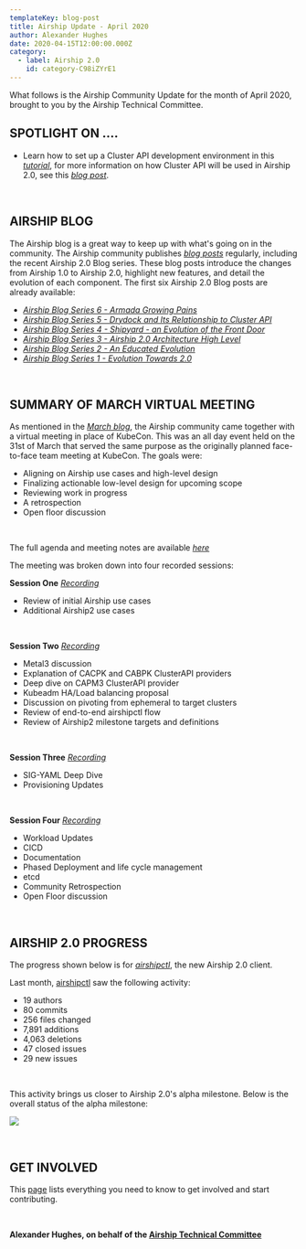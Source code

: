 ```yaml
---
templateKey: blog-post
title: Airship Update - April 2020
author: Alexander Hughes
date: 2020-04-15T12:00:00.000Z
category: 
  - label: Airship 2.0
    id: category-C98iZYrE1
---
```


What follows is the Airship Community Update for the month of April 2020, brought to you by the Airship Technical
Committee.<!-- more -->

## **SPOTLIGHT ON ....**

- Learn how to set up a Cluster API development environment in this
[*tutorial*](https://deploy-preview-87--airshipit.netlify.app/blog/cluster-api-development-environment/), for more
information on how Cluster API will be used in Airship 2.0, see this [*blog post*](
https://www.airshipit.org/blog/airship-blog-series-5-drydock-and-its-relationship-to-cluster-api.html).

<br>

## **AIRSHIP BLOG**

The Airship blog is a great way to keep up with what's going on in the community. The Airship community publishes
[*blog posts*](https://www.airshipit.org/blog/) regularly, including the recent Airship 2.0 Blog series. These blog
posts introduce the changes from Airship 1.0 to Airship 2.0, highlight new features, and detail the evolution of each
component. The first six Airship 2.0 Blog posts are already available:

- [*Airship Blog Series 6 - Armada Growing Pains*](
   https://www.airshipit.org/blog/pre-alpha-airship-blog-series-6-armada-growing-pains.html)
- [*Airship Blog Series 5 - Drydock and Its Relationship to Cluster API*](
  https://www.airshipit.org/blog/pre-alpha-airship-blog-series-5-drydock-and-its-relationship-to-cluster-api.html)
- [*Airship Blog Series 4 - Shipyard - an Evolution of the Front Door*](
   https://www.airshipit.org/blog/pre-alpha-airship-blog-series-4-shipyard-an-evolution-of-the-front-door.html)
- [*Airship Blog Series 3 - Airship 2.0 Architecture High Level*](
   https://www.airshipit.org/blog/pre-alpha-airship-blog-series-3-airship-2.0-architecture-high-level.html)
- [*Airship Blog Series 2 - An Educated Evolution*](
   https://www.airshipit.org/blog/pre-alpha-airship-blog-series-2-an-educated-evolution.html)
- [*Airship Blog Series 1 - Evolution Towards 2.0*](
  https://www.airshipit.org/blog/pre-alpha-airship-blog-series-1-evolution-towards-2.0.html)

<br>

## **SUMMARY OF MARCH VIRTUAL MEETING**

As mentioned in the [*March blog*](https://www.airshipit.org/blog/airship-update-march-2020/), the Airship community
came together with a virtual meeting in place of KubeCon. This was an all day event held on the 31st of March that
served the same purpose as the originally planned face-to-face team meeting at KubeCon. The goals were:
- Aligning on Airship use cases and high-level design
- Finalizing actionable low-level design for upcoming scope
- Reviewing work in progress
- A retrospection
- Open floor discussion

<br>

The full agenda and meeting notes are available [*here*](https://etherpad.openstack.org/p/airship-virtual-meetup-2020)

The meeting was broken down into four recorded sessions:

**Session One** [*Recording*](
https://zoom.us/rec/share/15MuEYDB53tIYJHG9WXcRpU8H735T6a80HJM-fsKzeeP9FW6Q4wvC9PyR8SpsBE?startTime=1585666462000)
  - Review of initial Airship use cases
  - Additional Airship2 use cases

<br>

**Session Two** [*Recording*](
https://zoom.us/rec/share/15MuEYDB53tIYJHG9WXcRpU8H735T6a80HJM-fsKzeeP9FW6Q4wvC9PyR8SpsBE?startTime=1585667419000)
  - Metal3 discussion
  - Explanation of CACPK and CABPK ClusterAPI providers
  - Deep dive on CAPM3 ClusterAPI provider
  - Kubeadm HA/Load balancing proposal
  - Discussion on pivoting from ephemeral to target clusters
  - Review of end-to-end airshipctl flow
  - Review of Airship2 milestone targets and definitions

<br>

**Session Three** [*Recording*](
https://zoom.us/rec/share/15MuEYDB53tIYJHG9WXcRpU8H735T6a80HJM-fsKzeeP9FW6Q4wvC9PyR8SpsBE?startTime=1585677629000)
  - SIG-YAML Deep Dive
  - Provisioning Updates

<br>

**Session Four** [*Recording*](
https://zoom.us/rec/share/15MuEYDB53tIYJHG9WXcRpU8H735T6a80HJM-fsKzeeP9FW6Q4wvC9PyR8SpsBE?startTime=1585684467000)
  - Workload Updates
  - CICD
  - Documentation
  - Phased Deployment and life cycle management
  - etcd
  - Community Retrospection
  - Open Floor discussion
  
<br>

## **AIRSHIP 2.0 PROGRESS**

The progress shown below is for [*airshipctl*](https://opendev.org/airship/airshipctl), the new Airship 2.0 client.

Last month, [airshipctl](https://opendev.org/airship/airshipctl) saw the following activity:
- 19 authors
- 80 commits
- 256 files changed
- 7,891 additions
- 4,063 deletions
- 47 closed issues
- 29 new issues

<br>

This activity brings us closer to Airship 2.0's alpha milestone. Below is the overall status of the alpha milestone:

![](/images/alpha_status_april.png)

<br>

## **GET INVOLVED**

This [page](https://www.airshipit.org/community/) lists everything you need to know to get involved and start
contributing. 

<br>

**Alexander Hughes, on behalf of the [Airship Technical Committee](
https://wiki.openstack.org/wiki/Airship/Airship-TC)**
